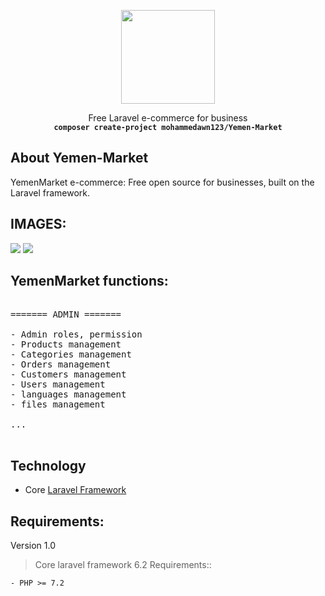<p align="center">
    <img src="https://s-cart.org/logo.png?v=4" width="150">
</p>
<p align="center">Free Laravel e-commerce for business<br>
    <code><b>composer create-project mohammedawn123/Yemen-Market</b></code></p>
 
 
## About Yemen-Market
YemenMarket e-commerce: Free open source for businesses, built on the Laravel framework.
 
## IMAGES:
<img src="https://s-cart.org/data/30/shop-list.jpg?v=1">
<img src="https://s-cart.org/data/30/admin-dashboard.jpg?v=1">

## YemenMarket functions:

<pre>

======= ADMIN =======

- Admin roles, permission
- Products management
- Categories management
- Orders management
- Customers management
- Users management
- languages management
- files management

...

</pre>

## Technology
- Core <a href="https://laravel.com">Laravel Framework</a>

## Requirements:

Version 1.0

> Core laravel framework 6.2 Requirements::

```
- PHP >= 7.2